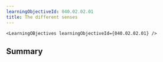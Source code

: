 ```yaml
---
learningObjectiveId: 040.02.02.01
title: The different senses
---
```


```tsx eval
<LearningOBjectives learningObjectiveId={040.02.02.01} />
```

## Summary
